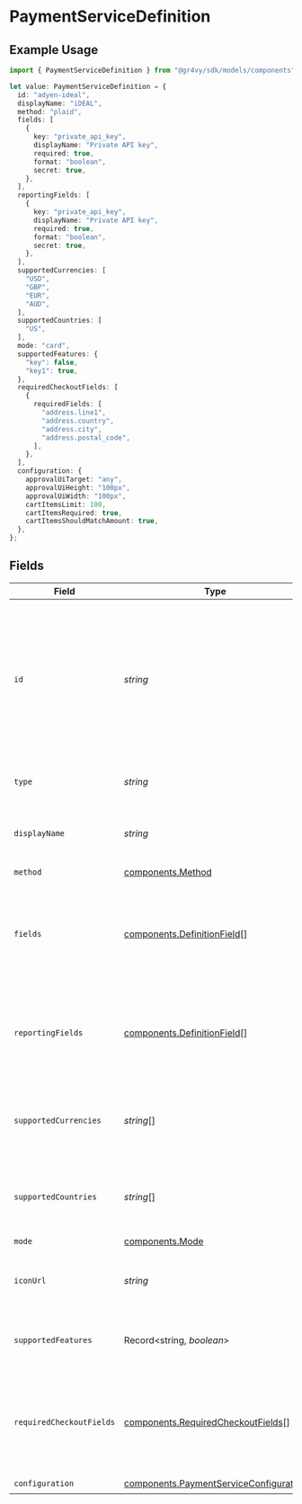 # PaymentServiceDefinition

## Example Usage

```typescript
import { PaymentServiceDefinition } from "@gr4vy/sdk/models/components";

let value: PaymentServiceDefinition = {
  id: "adyen-ideal",
  displayName: "iDEAL",
  method: "plaid",
  fields: [
    {
      key: "private_api_key",
      displayName: "Private API key",
      required: true,
      format: "boolean",
      secret: true,
    },
  ],
  reportingFields: [
    {
      key: "private_api_key",
      displayName: "Private API key",
      required: true,
      format: "boolean",
      secret: true,
    },
  ],
  supportedCurrencies: [
    "USD",
    "GBP",
    "EUR",
    "AUD",
  ],
  supportedCountries: [
    "US",
  ],
  mode: "card",
  supportedFeatures: {
    "key": false,
    "key1": true,
  },
  requiredCheckoutFields: [
    {
      requiredFields: [
        "address.line1",
        "address.country",
        "address.city",
        "address.postal_code",
      ],
    },
  ],
  configuration: {
    approvalUiTarget: "any",
    approvalUiHeight: "100px",
    approvalUiWidth: "100px",
    cartItemsLimit: 100,
    cartItemsRequired: true,
    cartItemsShouldMatchAmount: true,
  },
};
```

## Fields

| Field                                                                                                                                       | Type                                                                                                                                        | Required                                                                                                                                    | Description                                                                                                                                 | Example                                                                                                                                     |
| ------------------------------------------------------------------------------------------------------------------------------------------- | ------------------------------------------------------------------------------------------------------------------------------------------- | ------------------------------------------------------------------------------------------------------------------------------------------- | ------------------------------------------------------------------------------------------------------------------------------------------- | ------------------------------------------------------------------------------------------------------------------------------------------- |
| `id`                                                                                                                                        | *string*                                                                                                                                    | :heavy_check_mark:                                                                                                                          | The definition ID of the payment service that can be configured. This is the underlying provider followed by a dash followed by the method. | adyen-ideal                                                                                                                                 |
| `type`                                                                                                                                      | *string*                                                                                                                                    | :heavy_minus_sign:                                                                                                                          | Always `payment-service-definition`.                                                                                                        | payment-service-definition                                                                                                                  |
| `displayName`                                                                                                                               | *string*                                                                                                                                    | :heavy_check_mark:                                                                                                                          | A human friendly name for this service.                                                                                                     | iDEAL                                                                                                                                       |
| `method`                                                                                                                                    | [components.Method](../../models/components/method.md)                                                                                      | :heavy_check_mark:                                                                                                                          | N/A                                                                                                                                         |                                                                                                                                             |
| `fields`                                                                                                                                    | [components.DefinitionField](../../models/components/definitionfield.md)[]                                                                  | :heavy_check_mark:                                                                                                                          | A list of credentials and related fields which can be configured for this service.                                                          |                                                                                                                                             |
| `reportingFields`                                                                                                                           | [components.DefinitionField](../../models/components/definitionfield.md)[]                                                                  | :heavy_check_mark:                                                                                                                          | A list of reporting fields which can be configured for this service.                                                                        |                                                                                                                                             |
| `supportedCurrencies`                                                                                                                       | *string*[]                                                                                                                                  | :heavy_check_mark:                                                                                                                          | A list of three-letter ISO currency codes that this service supports.                                                                       | [<br/>"USD",<br/>"GBP",<br/>"EUR",<br/>"AUD"<br/>]                                                                                          |
| `supportedCountries`                                                                                                                        | *string*[]                                                                                                                                  | :heavy_check_mark:                                                                                                                          | A list of two-letter ISO country codes that this service supports.                                                                          | US                                                                                                                                          |
| `mode`                                                                                                                                      | [components.Mode](../../models/components/mode.md)                                                                                          | :heavy_check_mark:                                                                                                                          | N/A                                                                                                                                         | card                                                                                                                                        |
| `iconUrl`                                                                                                                                   | *string*                                                                                                                                    | :heavy_minus_sign:                                                                                                                          | An icon to display for the payment service.                                                                                                 | https://example.com/icons/adyen-ideal.svg                                                                                                   |
| `supportedFeatures`                                                                                                                         | Record<string, *boolean*>                                                                                                                   | :heavy_check_mark:                                                                                                                          | Features supported by the payment service.                                                                                                  |                                                                                                                                             |
| `requiredCheckoutFields`                                                                                                                    | [components.RequiredCheckoutFields](../../models/components/requiredcheckoutfields.md)[]                                                    | :heavy_check_mark:                                                                                                                          | A list of condition that define when some fields must be provided with a transaction request.                                               |                                                                                                                                             |
| `configuration`                                                                                                                             | [components.PaymentServiceConfiguration](../../models/components/paymentserviceconfiguration.md)                                            | :heavy_check_mark:                                                                                                                          | N/A                                                                                                                                         |                                                                                                                                             |